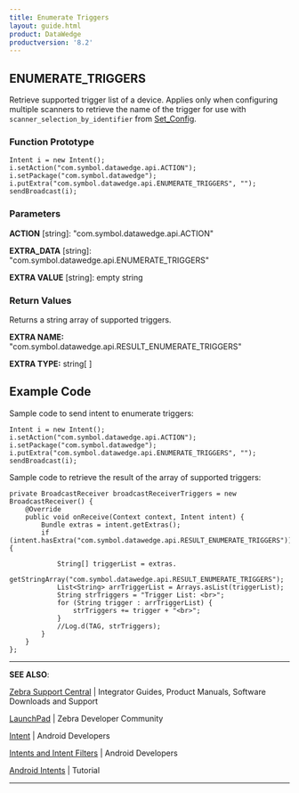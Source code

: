 ```yaml
---
title: Enumerate Triggers
layout: guide.html
product: DataWedge
productversion: '8.2'
---
```


## ENUMERATE_TRIGGERS

Retrieve supported trigger list of a device. Applies only when configuring multiple scanners to retrieve the name of the trigger for use with `scanner_selection_by_identifier` from [Set_Config](../setconfig).

### Function Prototype

    Intent i = new Intent();
    i.setAction("com.symbol.datawedge.api.ACTION");
    i.setPackage("com.symbol.datawedge");
    i.putExtra("com.symbol.datawedge.api.ENUMERATE_TRIGGERS", "");
    sendBroadcast(i);



### Parameters

**ACTION** [string]: "com.symbol.datawedge.api.ACTION"

**EXTRA_DATA** [string]: "com.symbol.datawedge.api.ENUMERATE_TRIGGERS"

**EXTRA VALUE** [string]: empty string


### Return Values

Returns a string array of supported triggers.

**EXTRA NAME:** "com.symbol.datawedge.api.RESULT_ENUMERATE_TRIGGERS"

**EXTRA TYPE:** string[ ]



## Example Code	
Sample code to send intent to enumerate triggers:

    Intent i = new Intent();
    i.setAction("com.symbol.datawedge.api.ACTION");
    i.setPackage("com.symbol.datawedge");
    i.putExtra("com.symbol.datawedge.api.ENUMERATE_TRIGGERS", "");
    sendBroadcast(i);

Sample code to retrieve the result of the array of supported triggers:

    private BroadcastReceiver broadcastReceiverTriggers = new BroadcastReceiver() {
        @Override
        public void onReceive(Context context, Intent intent) {
            Bundle extras = intent.getExtras();
            if (intent.hasExtra("com.symbol.datawedge.api.RESULT_ENUMERATE_TRIGGERS")) {

                String[] triggerList = extras.
                        getStringArray("com.symbol.datawedge.api.RESULT_ENUMERATE_TRIGGERS");
                List<String> arrTriggerList = Arrays.asList(triggerList);
                String strTriggers = "Trigger List: <br>";
                for (String trigger : arrTriggerList) {
                    strTriggers += trigger + "<br>";
                }
                //Log.d(TAG, strTriggers);
            }
        }
    };


-----

**SEE ALSO**:

[Zebra Support Central](https://www.zebra.com/us/en/support-downloads.html) | Integrator Guides, Product Manuals, Software Downloads and Support

[LaunchPad](https://developer.zebra.com/welcome) | Zebra Developer Community

[Intent](https://developer.android.com/reference/android/content/Intent.html) | Android Developers

[Intents and Intent Filters](http://developer.android.com/guide/components/intents-filters.html) | Android Developers

[Android Intents](http://www.vogella.com/tutorials/AndroidIntent/article.html) | Tutorial

-----
